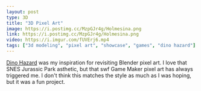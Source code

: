 ```yaml
---
layout: post
type: 3D
title: "3D Pixel Art"
image: https://i.postimg.cc/MzpGJr4g/Holmesina.png
link: https://i.postimg.cc/MzpGJr4g/Holmesina.png
video: https://i.imgur.com/fUVErj6.mp4
tags: ["3d modeling", "pixel art", "showcase", "games", "dino hazard"]
---
```

[Dino Hazard](https://bonecollectors.itch.io/dino-hazard) was my inspiration for revisiting Blender pixel art.  I love that SNES Jurassic Park asthetic, but that swf Game Maker pixel art has always triggered me.  I don't think this matches the style as much as I was hoping, but it was a fun project.
